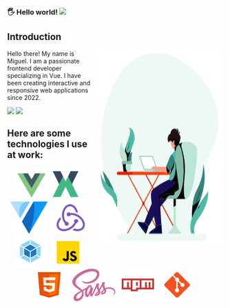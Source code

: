 ### 🖐️ Hello world!&nbsp;<img src="https://github.com/TheDudeThatCode/TheDudeThatCode/blob/master/Assets/Earth.gif" width="24px">

## Introduction

<img align="right" alt="GIF" src="https://github.com/migueLopez13/migueLopez13/blob/master/assets/code.gif?raw=true" width="300" height="450" />

Hello there! My name is Miguel. I am a passionate frontend developer specializing in Vue. I have been creating interactive and responsive web applications since 2022.

<img src="https://github-readme-stats.vercel.app/api?username=migueLopez13&show_icons=true&hide_border=true" />

<img src="https://github-readme-stats.vercel.app/api/top-langs/?username=migueLopez13&layout=compact&hide_border=true" />


## Here are some technologies I use at work:
<p align="center">
<code><img height="75" src="https://github.com/migueLopez13/migueLopez13/blob/master/assets/vue.png"></code>
<code><img height="75" src="https://github.com/migueLopez13/migueLopez13/blob/master/assets/vuex.png"></code> &nbsp;&nbsp;
<code><img height="75" src="https://github.com/migueLopez13/migueLopez13/blob/master/assets/vuetify.png"></code> &nbsp;&nbsp;
<code><img height="75" src="https://github.com/migueLopez13/migueLopez13/blob/master/assets/redux.png"></code> &nbsp;&nbsp;
<code><img height="75" src="https://github.com/migueLopez13/migueLopez13/blob/master/assets/webpack.png"></code> &nbsp;&nbsp;
<code><img height="70" src="https://github.com/migueLopez13/migueLopez13/blob/master/assets/js.png"></code> &nbsp;&nbsp;
<code><img height="75" src="https://github.com/migueLopez13/migueLopez13/blob/master/assets/html.png"></code> &nbsp;&nbsp;
<code><img height="75" src="https://github.com/migueLopez13/migueLopez13/blob/master/assets/sass.png"></code> &nbsp;&nbsp;
<code><img height="75" src="https://github.com/migueLopez13/migueLopez13/blob/master/assets/npm.png"></code> &nbsp;&nbsp;
<code><img height="75" src="https://github.com/migueLopez13/migueLopez13/blob/master/assets/git.png"></code> &nbsp;&nbsp;
</p>

